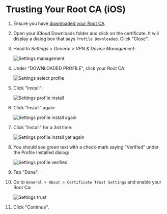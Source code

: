 # Trusting Your Root CA (iOS)

1. Ensure you have [downloaded your Root CA](../../../user-manual/trust-ca.md#download-your-root-ca).

1. Open your iCloud Downloads folder and click on the certificate. It will display a dialog box that says `Profile Downloaded`. Click "Close".

1. Head to _Settings > General > VPN & Device Management_:

   ![Settings management](./assets/ca-ios-settings-management.png)

1. Under "DOWNLOADED PROFILE", click your Root CA:

   ![Settings select profile](./assets/ca-ios-settings-select-profile.png)

1. Click "Install":

   ![Settings profile install](./assets/ca-ios-settings-select-profile-2.png)

1. Click "Install" again:

   ![Settings profile install again](./assets/ca-ios-settings-select-profile-3.png)

1. Click "Install" for a 3rd time:

   ![Settings profile install yet again](./assets/ca-ios-settings-select-profile-4.png)

1. You should see green text with a check-mark saying "Verified" under the Profile Installed dialog:

   ![Settings profile verified](./assets/ca-ios-settings-profile-verified.png)

1. Tap "Done".

1. Go to `General > About > Certificate Trust Settings` and enable your Root Ca:

   ![Settings trust](./assets/ca-ios-settings-trust.png)

1. Click "Continue".
